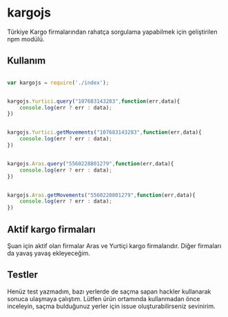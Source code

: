 # kargojs

Türkiye Kargo firmalarından rahatça sorgulama yapabilmek için geliştirilen npm modülü.

## Kullanım

```js

var kargojs = require('./index');


kargojs.Yurtici.query("107683143283",function(err,data){
    console.log(err ? err : data);
})


kargojs.Yurtici.getMovements("107683143283",function(err,data){
    console.log(err ? err : data);
})


kargojs.Aras.query("5560228801279",function(err,data){
    console.log(err ? err : data);
})


kargojs.Aras.getMovements("5560228801279",function(err,data){
    console.log(err ? err : data);
})

```

## Aktif kargo firmaları
Şuan için aktif olan firmalar Aras ve Yurtiçi kargo firmalarıdır. Diğer firmaları da yavaş yavaş ekleyeceğim.

## Testler
Henüz test yazmadım, bazı yerlerde de saçma sapan hackler kullanarak sonuca ulaşmaya çalıştım. Lütfen ürün ortamında kullanmadan önce inceleyin, saçma bulduğunuz yerler için issue oluşturabilirseniz sevinirim.
